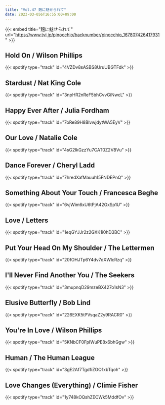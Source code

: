 ```yaml
---
title: "Vol.47 麹に魅せられて"
date: 2023-03-056T16:55:00+09:00
---
```


{{< embed title="麹に魅せられて" url="https://www.tvi.jp/pinocchio/backnumber/pinocchio_167807426417931" >}}

## Hold On / Wilson Phillips
{{< spotify type="track" id="4VZDv8sASBS8UruUBGTFdk" >}}

## Stardust / Nat King Cole
{{< spotify type="track" id="3npHR2nReF5bhCvvGiNwcL" >}}

## Happy Ever After / Julia Fordham
{{< spotify type="track" id="7oRe89H8BlvwjdytWA5EyV" >}}

## Our Love / Natalie Cole
{{< spotify type="track" id="4sG2lkGzzYu7CAT0Z2V8Vu" >}}

## Dance Forever / Cheryl Ladd
{{< spotify type="track" id="7hredXafMauuh15FNDEPnQ" >}}

## Something About Your Touch / Francesca Beghe
{{< spotify type="track" id="6vjWim6xU6tPjA42GxSp1U" >}}

## Love / Letters
{{< spotify type="track" id="1eqGYJJr2z2GXK1i0hD3BC" >}}

## Put Your Head On My Shoulder / The Lettermen
{{< spotify type="track" id="20fOHJTp6Y4dv7dXWlcRzq" >}}

## I'll Never Find Another You / The Seekers
{{< spotify type="track" id="3mupnqD29mzeBX427o1sN3" >}}

## Elusive Butterfly / Bob Lind
{{< spotify type="track" id="226EXK5tPVsqaZ2y9RACR0" >}}

## You're In Love / Wilson Phillips
{{< spotify type="track" id="5KNbCF0FpIWuPE8x6bhGgw" >}}

## Human / The Human League
{{< spotify type="track" id="3gE2Af7Tgd1iZOO1xbTqoh" >}}

## Love Changes (Everything) / Climie Fisher
{{< spotify type="track" id="1y748kOQshZECWk5MddfOv" >}}